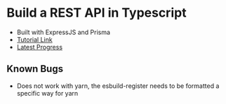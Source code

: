 # Build a REST API in Typescript

- Built with ExpressJS and Prisma
- [Tutorial Link](https://youtu.be/PM58NEMJgMw?list=PLL1u1k_zVEQngOXcUjWi1VW9KkWxHFBvn)
- [Latest Progress](https://youtu.be/PM58NEMJgMw?list=PLL1u1k_zVEQngOXcUjWi1VW9KkWxHFBvn&t=3450)

## Known Bugs

- Does not work with yarn, the esbuild-register needs to be formatted a specific way for yarn
